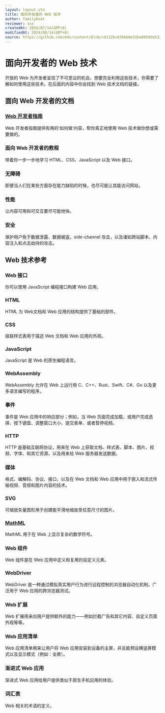 ```yaml
---
layout: layout.vto
title: 面向开发者的 Web 技术
author: familyboat
reviewer: xxx
createdAt: 2024/07/14(GMT+8)
modifiedAt: 2024/08/14(GMT+8)
source: https://github.com/mdn/content/blob/cb132bc83b660e51be8959de5336c00b08030104/files/en-us/web/index.md
---
```


# 面向开发者的 Web 技术

开放的 Web 为开发者呈现了不可思议的机会。想要完全利用这些技术，你需要了解如何使用这些技术。在后面的内容中你会找到 Web 技术文档的链接。

## 面向 Web 开发者的文档

### [Web 开发者指南](./Guide/)

Web 开发者指南提供有用的‘如何做’内容，帮你真正地使用 Web 技术做你想或需要做的。

### 面向 Web 开发者的教程

带着你一步一步地学习 HTML、CSS、JavaScript 以及 Web 接口。

### 无障碍

即便当人们在某些方面存在能力缺陷的时候，也尽可能让其能访问网站。

### 性能

让内容可用和可交互要尽可能地快。

### 安全

保护用户免于数据泄露、数据被盗，side-channel 攻击，以及诸如跨站脚本、内容注入和点击劫持的攻击。

## Web 技术参考

### Web 接口

你可以使用 JavaScript 编程接口构建 Web 应用。

### HTML

HTML 为 Web文档和 Web 应用的结构提供了基础的部件。

### CSS

级联样式表用于描述 Web 文档和 Web 应用的外观。

### JavaScript

JavaScript 是 Web 的原生编程语言。

### WebAssembly

WebAssembly 允许在 Web 上运行用 C、C++、Rust、Swift、C#、Go 以及更多语言编写的程序。

### 事件

事件是 Web 应用中的响应部分；例如，当 Web 页面完成加载，或用户完成选择、按下键盘、调整窗口大小、提交表单、或者暂停视频。

### HTTP

HTTP 是基础互联网协议，用来在 Web 上获取文档、样式表、脚本、图片、视频、字体、和其它资源，以及用来给 Web 服务器发送数据。

### 媒体

格式、编解码、协议、接口，以及在 Web 文档和 Web 应用中用于嵌入和流式传输视频、音频和图片内容的技术。

### SVG

可缩放矢量图形用于创建能平滑地缩放至任意尺寸的图片。

### [MathML](./MathML/)

MathML 用于在 Web 上显示复杂的数学符号。

### Web 组件

Web 组件是在 Web 应用中定义和复用的自定义元素。

### WebDriver

WebDriver 是一种通过模拟真实用户行为进行远程控制的浏览器自动化机制。广泛用于 Web 应用的跨浏览器测试。

### Web 扩展

Web 扩展用来向用户提供额外的能力——例如拦截广告和其它内容、自定义页面外观等等。

### Web 应用清单

Web 应用清单用来让用户将 Web 应用安装到设备的主屏，并且能预设横竖屏模式以及显示模式（例如：全屏）。

### 渐进式 Web 应用

渐进式 Web 应用给用户提供类似于原生手机应用的体验。

### 词汇表

Web 相关的术语的定义。